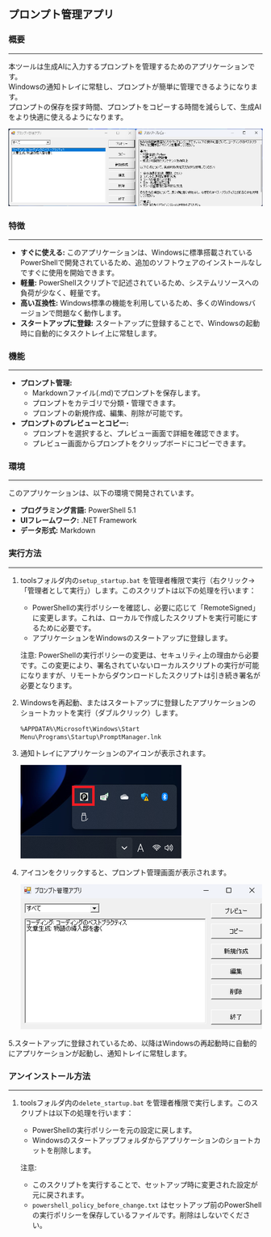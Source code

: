 ## プロンプト管理アプリ

### 概要
---
本ツールは生成AIに入力するプロンプトを管理するためのアプリケーションです。<br>
Windowsの通知トレイに常駐し、プロンプトが簡単に管理できるようになります。<br>
プロンプトの保存を探す時間、プロンプトをコピーする時間を減らして、生成AIをより快適に使えるようになります。<br>

![サンプルイメージ](./img/sampleimage.png)

### 特徴
---
* **すぐに使える:** このアプリケーションは、Windowsに標準搭載されているPowerShellで開発されているため、追加のソフトウェアのインストールなしですぐに使用を開始できます。
* **軽量:** PowerShellスクリプトで記述されているため、システムリソースへの負荷が少なく、軽量です。
* **高い互換性:** Windows標準の機能を利用しているため、多くのWindowsバージョンで問題なく動作します。
* **スタートアップに登録:** スタートアップに登録することで、Windowsの起動時に自動的にタスクトレイ上に常駐します。

### 機能
---
* **プロンプト管理:**
    * Markdownファイル(.md)でプロンプトを保存します。
    * プロンプトをカテゴリで分類・管理できます。
    * プロンプトの新規作成、編集、削除が可能です。
* **プロンプトのプレビューとコピー:**
    * プロンプトを選択すると、プレビュー画面で詳細を確認できます。
    * プレビュー画面からプロンプトをクリップボードにコピーできます。

### 環境
---
このアプリケーションは、以下の環境で開発されています。
* **プログラミング言語:** PowerShell 5.1
* **UIフレームワーク:** .NET Framework
* **データ形式:** Markdown

### 実行方法
---
1. toolsフォルダ内の`setup_startup.bat` を管理者権限で実行（右クリック→「管理者として実行」）します。このスクリプトは以下の処理を行います：
   - PowerShellの実行ポリシーを確認し、必要に応じて「RemoteSigned」に変更します。これは、ローカルで作成したスクリプトを実行可能にするために必要です。
   - アプリケーションをWindowsのスタートアップに登録します。

   注意: PowerShellの実行ポリシーの変更は、セキュリティ上の理由から必要です。この変更により、署名されていないローカルスクリプトの実行が可能になりますが、リモートからダウンロードしたスクリプトは引き続き署名が必要となります。
2. Windowsを再起動、またはスタートアップに登録したアプリケーションのショートカットを実行（ダブルクリック）します。
    ```
    %APPDATA%\Microsoft\Windows\Start Menu\Programs\Startup\PromptManager.lnk
    ```

3. 通知トレイにアプリケーションのアイコンが表示されます。

    ![通知トレイのアイコン](./img/taskTray.png)

4. アイコンをクリックすると、プロンプト管理画面が表示されます。

    ![プロンプト管理画面](./img/promptManager.png)

5.スタートアップに登録されているため、以降はWindowsの再起動時に自動的にアプリケーションが起動し、通知トレイに常駐します。

### アンインストール方法
---
1. toolsフォルダ内の`delete_startup.bat` を管理者権限で実行します。このスクリプトは以下の処理を行います：
   - PowerShellの実行ポリシーを元の設定に戻します。
   - Windowsのスタートアップフォルダからアプリケーションのショートカットを削除します。

   注意:
    - このスクリプトを実行することで、セットアップ時に変更された設定が元に戻されます。
    - `powershell_policy_before_change.txt` はセットアップ前のPowerShellの実行ポリシーを保存しているファイルです。削除はしないでください。
